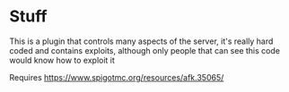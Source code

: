 # Stuff
This is a plugin that controls many aspects of the server, it's really hard coded and contains exploits, although only people that can see this code would know how to exploit it

Requires https://www.spigotmc.org/resources/afk.35065/
